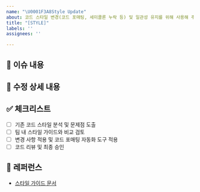 ```yaml
---
name: "\U0001F3A8Style Update"
about: 코드 스타일 변경(코드 포매팅, 세미콜론 누락 등) 및 일관성 유지를 위해 사용해 주세요.
title: "[STYLE]"
labels: ''
assignees: ''

---
```


## 📄 이슈 내용
<!--- 변경이 필요한 코드 스타일 문제에 대해 간략하게 설명해 주세요. -->

## 📝 수정 상세 내용
<!--- 어떤 스타일 변경을 적용했는지, 코드 포매팅, 주석 수정 등 구체적으로 설명해 주세요. -->

## ✅ 체크리스트
- [ ] 기존 코드 스타일 분석 및 문제점 도출
- [ ] 팀 내 스타일 가이드와 비교 검토
- [ ] 변경 사항 적용 및 코드 포매팅 자동화 도구 적용
- [ ] 코드 리뷰 및 최종 승인

## 📍 레퍼런스
- [스타일 가이드 문서](https://...)
